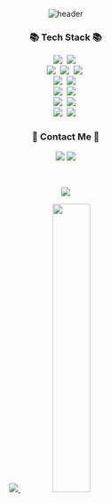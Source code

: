 <div align="center"> 

<!-- 1. header -->
![header](https://capsule-render.vercel.app/api?type=waving&color=auto&height=300&section=header&text=Welcome🐈🐈‍⬛&fontSize=60&desc=thing-zoo's%20github%20profile&descAlign=60&descAlignY=65)


<!-- 2. body -->
<!--  기술 스택  -->
<h3 >📚 Tech Stack 📚</h3>
<p >
  <img src="https://img.shields.io/badge/python-3670A0?style=for-the-badge&logo=python&logoColor=ffdd54"/></a>&nbsp
  <img src="https://img.shields.io/badge/java-%23ED8B00.svg?style=for-the-badge&logo=java&logoColor=white"/></a>&nbsp
  <br>
  <img src="https://img.shields.io/badge/SpringBoot-6DB33F?style=for-the-badge&logo=SpringBoot&logoColor=white"/></a>&nbsp
  <img src="https://img.shields.io/badge/Mysql-E6B91E?style=for-the-badge&logo=MySql&logoColor=white"/></a>&nbsp
  <img src="https://img.shields.io/badge/redis-DC382D?style=for-the-badge&logo=redis&logoColor=white"/></a>&nbsp
  <br>
  <img src="https://img.shields.io/badge/JUnit5-25A162?style=for-the-badge&logo=JUnit5&logoColor=white"/></a>&nbsp
  <img src="https://img.shields.io/badge/apachejmeter-D22128?style=for-the-badge&logo=apachejmeter&logoColor=white"/></a>&nbsp
  <br>
  <img src="https://img.shields.io/badge/AWS-232F3E?style=for-the-badge&logo=AmazonAWS&logoColor=white"/></a>&nbsp 
  <img src="https://img.shields.io/badge/Docker-2496ED?style=for-the-badge&logo=Docker&logoColor=white"/></a>&nbsp 
<!--   <img src="https://img.shields.io/badge/Jenkins-D24939?style=for-the-badge&logo=Jenkins&logoColor=white"/></a>&nbsp  -->
  <br>
  <img src="https://img.shields.io/badge/IntelliJIDEA-000000.svg?style=for-the-badge&logo=intellij-idea&logoColor=white"/></a>&nbsp
  <img src="https://img.shields.io/badge/Visual%20Studio%20Code-0078d7.svg?style=for-the-badge&logo=visual-studio-code&logoColor=white"/></a>&nbsp
  <br>
  <img src="https://img.shields.io/badge/git-%23F05033.svg?style=for-the-badge&logo=git&logoColor=white"/></a>&nbsp
  <img src="https://img.shields.io/badge/github-%23121011.svg?style=for-the-badge&logo=github&logoColor=white"/></a>&nbsp
</p>

<!-- 연락처 -->
<h3 >🌈 Contact Me 🌈</h3>
<p >
  <!--  벨로그  --> <!--   <a href="https://velog.io/@hyeinisfree"><img src="https://img.shields.io/badge/Tech%20Blog-11B48A?style=flat-square&logo=Vimeo&logoColor=white&link=https://velog.io/@hyeinisfree"/></a>&nbsp -->
  <!--  인스타  --> <!--   <a href="https://www.instagram.com/dev.dobby/"><img src="https://img.shields.io/badge/Instagram-E4405F?style=flat-square&logo=Instagram&logoColor=white&link=https://www.instagram.com/hye_inisfree/"/></a>&nbsp -->
  <!-- 이메일 --> <img src="https://img.shields.io/badge/cathy4025@gamil.com-EA4335?style=flat-square&logo=Gmail&logoColor=white"/>
  <!-- 카카오톡 --> <img src="https://img.shields.io/badge/cathy15-ffcd00.svg?style=flat-square&logo=kakaotalk&logoColor=000000"/>
</p>
<br>

<!-- 백준 티어 -->
<p>
  <a href="https://solved.ac/cathy77">
    <img src="http://mazassumnida.wtf/api/v2/generate_badge?boj=cathy77" />
  </a>
</p>

<!-- 깃허브 스탯 -->
<p>
  <a href="s">
    <img src="https://github-readme-stats.vercel.app/api?username=thing-zoo&show_icons=true&theme=radical" />
  </a>
  <a href="s">
    <img src="https://github-readme-stats.vercel.app/api/top-langs?username=thing-zoo&langs_count=8&hide=html,css,scss,Ruby,Objective-C&exclude_repo=thing-zoo.github.io,algorithm-study&layout=compact&theme=radical" width="36.5%"/>
  </a>
</p>
